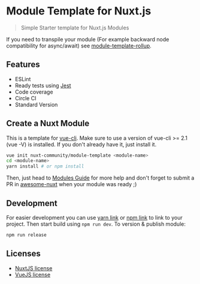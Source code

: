 # Module Template for Nuxt.js

> Simple Starter template for Nuxt.js Modules

If you need to transpile your module (For example backward node compatibility for async/await) see [module-template-rollup](https://github.com/nuxt-community/module-template-rollup).

## Features
- ESLint
- Ready tests using [Jest](https://facebook.github.io/jest)
- Code coverage
- Circle CI
- Standard Version

## Create a Nuxt Module

This is a template for [vue-cli](https://github.com/vuejs/vue-cli).
Make sure to use a version of vue-cli >= 2.1 (vue -V) is installed.
If you don't already have it, just install it.

```bash
vue init nuxt-community/module-template <module-name>
cd <module-name>
yarn install # or npm install
```

Then, just head to [Modules Guide](https://nuxtjs.org/guide/modules) for more help and don't forget to submit a PR in [awesome-nuxt](https://github.com/nuxt-community/awesome-nuxt) when your module was ready ;)

## Development
For easier development you can use [yarn link](https://yarnpkg.com/lang/en/docs/cli/link/) or [npm link](https://docs.npmjs.com/cli/link)
to link to your project. Then start build using `npm run dev`. To version & publish module:

```bash
npm run release
```

## Licenses

- [NuxtJS license](https://github.com/nuxt/nuxt.js/blob/master/LICENSE.md)
- [VueJS license](https://github.com/vuejs/vue/blob/master/LICENSE)
